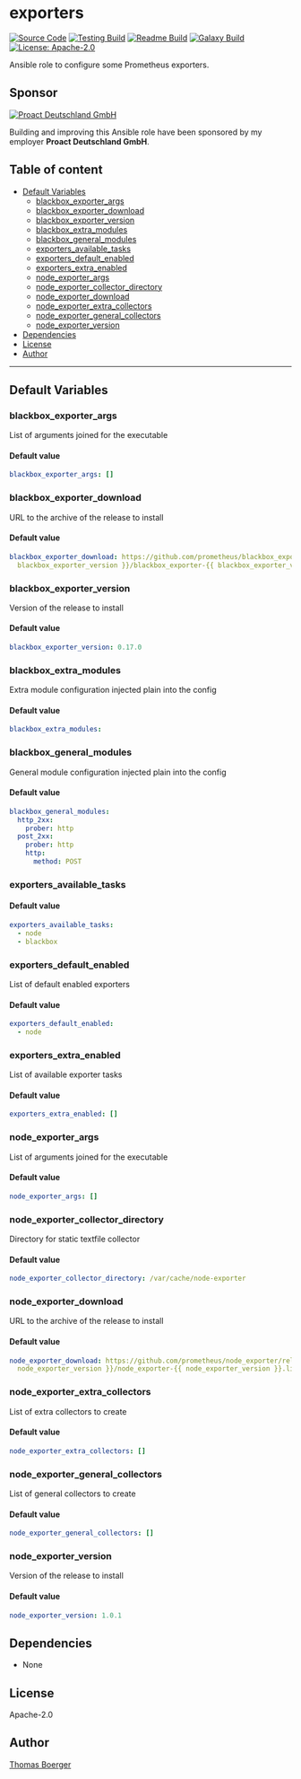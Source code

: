 # exporters

[![Source Code](https://img.shields.io/badge/github-source%20code-blue?logo=github&logoColor=white)](https://github.com/rolehippie/exporters) [![Testing Build](https://github.com/rolehippie/exporters/workflows/testing/badge.svg)](https://github.com/rolehippie/exporters/actions?query=workflow%3Atesting) [![Readme Build](https://github.com/rolehippie/exporters/workflows/readme/badge.svg)](https://github.com/rolehippie/exporters/actions?query=workflow%3Areadme) [![Galaxy Build](https://github.com/rolehippie/exporters/workflows/galaxy/badge.svg)](https://github.com/rolehippie/exporters/actions?query=workflow%3Agalaxy) [![License: Apache-2.0](https://img.shields.io/github/license/rolehippie/exporters)](https://github.com/rolehippie/exporters/blob/master/LICENSE) 

Ansible role to configure some Prometheus exporters. 

## Sponsor 

[![Proact Deutschland GmbH](https://proact.eu/wp-content/uploads/2020/03/proact-logo.png)](https://proact.eu) 

Building and improving this Ansible role have been sponsored by my employer **Proact Deutschland GmbH**.

## Table of content

* [Default Variables](#default-variables)
  * [blackbox_exporter_args](#blackbox_exporter_args)
  * [blackbox_exporter_download](#blackbox_exporter_download)
  * [blackbox_exporter_version](#blackbox_exporter_version)
  * [blackbox_extra_modules](#blackbox_extra_modules)
  * [blackbox_general_modules](#blackbox_general_modules)
  * [exporters_available_tasks](#exporters_available_tasks)
  * [exporters_default_enabled](#exporters_default_enabled)
  * [exporters_extra_enabled](#exporters_extra_enabled)
  * [node_exporter_args](#node_exporter_args)
  * [node_exporter_collector_directory](#node_exporter_collector_directory)
  * [node_exporter_download](#node_exporter_download)
  * [node_exporter_extra_collectors](#node_exporter_extra_collectors)
  * [node_exporter_general_collectors](#node_exporter_general_collectors)
  * [node_exporter_version](#node_exporter_version)
* [Dependencies](#dependencies)
* [License](#license)
* [Author](#author)

---

## Default Variables

### blackbox_exporter_args

List of arguments joined for the executable

#### Default value

```YAML
blackbox_exporter_args: []
```

### blackbox_exporter_download

URL to the archive of the release to install

#### Default value

```YAML
blackbox_exporter_download: https://github.com/prometheus/blackbox_exporter/releases/download/v{{
  blackbox_exporter_version }}/blackbox_exporter-{{ blackbox_exporter_version }}.linux-amd64.tar.gz
```

### blackbox_exporter_version

Version of the release to install

#### Default value

```YAML
blackbox_exporter_version: 0.17.0
```

### blackbox_extra_modules

Extra module configuration injected plain into the config

#### Default value

```YAML
blackbox_extra_modules:
```

### blackbox_general_modules

General module configuration injected plain into the config

#### Default value

```YAML
blackbox_general_modules:
  http_2xx:
    prober: http
  post_2xx:
    prober: http
    http:
      method: POST
```

### exporters_available_tasks

#### Default value

```YAML
exporters_available_tasks:
  - node
  - blackbox
```

### exporters_default_enabled

List of default enabled exporters

#### Default value

```YAML
exporters_default_enabled:
  - node
```

### exporters_extra_enabled

List of available exporter tasks

#### Default value

```YAML
exporters_extra_enabled: []
```

### node_exporter_args

List of arguments joined for the executable

#### Default value

```YAML
node_exporter_args: []
```

### node_exporter_collector_directory

Directory for static textfile collector

#### Default value

```YAML
node_exporter_collector_directory: /var/cache/node-exporter
```

### node_exporter_download

URL to the archive of the release to install

#### Default value

```YAML
node_exporter_download: https://github.com/prometheus/node_exporter/releases/download/v{{
  node_exporter_version }}/node_exporter-{{ node_exporter_version }}.linux-amd64.tar.gz
```

### node_exporter_extra_collectors

List of extra collectors to create

#### Default value

```YAML
node_exporter_extra_collectors: []
```

### node_exporter_general_collectors

List of general collectors to create

#### Default value

```YAML
node_exporter_general_collectors: []
```

### node_exporter_version

Version of the release to install

#### Default value

```YAML
node_exporter_version: 1.0.1
```

## Dependencies

* None

## License

Apache-2.0

## Author

[Thomas Boerger](https://github.com/tboerger)
